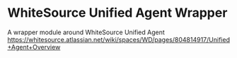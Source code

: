 # WhiteSource Unified Agent Wrapper
A wrapper module around WhiteSource Unified Agent https://whitesource.atlassian.net/wiki/spaces/WD/pages/804814917/Unified+Agent+Overview
